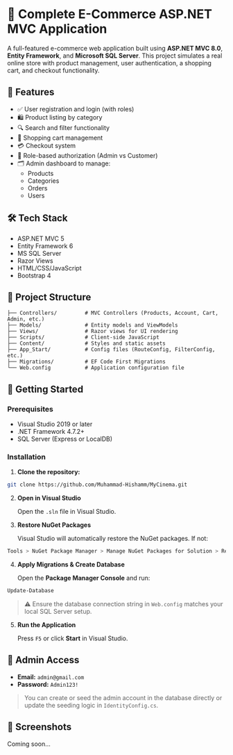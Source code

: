 
# 🛒 Complete E-Commerce ASP.NET MVC Application

A full-featured e-commerce web application built using **ASP.NET MVC 8.0**, **Entity Framework**, and **Microsoft SQL Server**. This project simulates a real online store with product management, user authentication, a shopping cart, and checkout functionality.

## 📌 Features

- ✅ User registration and login (with roles)
- 🛍️ Product listing by category
- 🔍 Search and filter functionality
- 🛒 Shopping cart management
- 💳 Checkout system
- 🔐 Role-based authorization (Admin vs Customer)
- 🗂️ Admin dashboard to manage:
  - Products
  - Categories
  - Orders
  - Users

## 🛠️ Tech Stack

- ASP.NET MVC 5
- Entity Framework 6
- MS SQL Server
- Razor Views
- HTML/CSS/JavaScript
- Bootstrap 4

## 📂 Project Structure

```plaintext
├── Controllers/         # MVC Controllers (Products, Account, Cart, Admin, etc.)
├── Models/              # Entity models and ViewModels
├── Views/               # Razor views for UI rendering
├── Scripts/             # Client-side JavaScript
├── Content/             # Styles and static assets
├── App_Start/           # Config files (RouteConfig, FilterConfig, etc.)
├── Migrations/          # EF Code First Migrations
└── Web.config           # Application configuration file
````

## 🚀 Getting Started

### Prerequisites

* Visual Studio 2019 or later
* .NET Framework 4.7.2+
* SQL Server (Express or LocalDB)

### Installation

1. **Clone the repository:**

```bash
git clone https://github.com/Muhammad-Hishamm/MyCinema.git
```

2. **Open in Visual Studio**

   Open the `.sln` file in Visual Studio.

3. **Restore NuGet Packages**

   Visual Studio will automatically restore the NuGet packages. If not:

```bash
Tools > NuGet Package Manager > Manage NuGet Packages for Solution > Restore
```

4. **Apply Migrations & Create Database**

   Open the **Package Manager Console** and run:

```powershell
Update-Database
```

> ⚠️ Ensure the database connection string in `Web.config` matches your local SQL Server setup.

5. **Run the Application**

   Press `F5` or click **Start** in Visual Studio.

## 🔐 Admin Access

* **Email:** `admin@gmail.com`
* **Password:** `Admin123!`

> You can create or seed the admin account in the database directly or update the seeding logic in `IdentityConfig.cs`.

## 📸 Screenshots

Coming soon...


